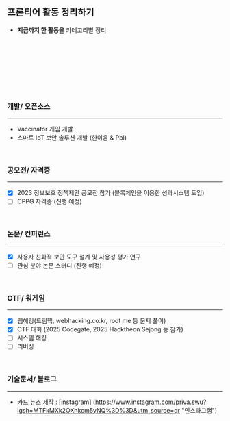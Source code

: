 ## 프론티어 활동 정리하기 
- **지금까지 한 활동을** 카테고리별 정리
<br>  
<br>
<br>
<br>
<br>
<br>
<br>

### 개발/ 오픈소스
- - - 
- Vaccinator 게임 개발 
- 스마트 IoT 보안 솔루션 개발 (한이음 & Pbl)
<br>

### 공모전/ 자격증
- - -
- [x] 2023 정보보호 정책제안 공모전 참가 (블록체인을 이용한 성과시스템 도입)
- [ ] CPPG 자격증 (진행 예정)
<br>

### 논문/ 컨퍼런스
---
- [x] 사용자 친화적 보안 도구 설계 및 사용성 평가 연구
- [ ] 관심 분야 논문 스터디 (진행 예정)
<br>  

### CTF/ 워게임
---
- [x] 웹해킹(드림핵, webhacking.co.kr, root me 등 문제 풀이)
- [x] CTF 대회 (2025 Codegate, 2025 Hacktheon Sejong 등 참가)
- [ ] 시스템 해킹
- [ ] 리버싱
<br>

### 기술문서/ 블로그
---
- 카드 뉴스 제작 : [instagram] (https://www.instagram.com/priva.swu?igsh=MTFkMXk2OXhkcm5yNQ%3D%3D&utm_source=qr "인스타그램")
